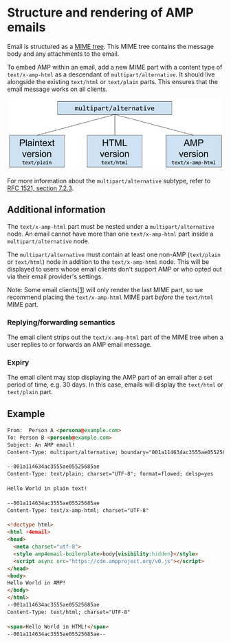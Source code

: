 <!---
Copyright 2018 The AMP HTML Authors. All Rights Reserved.

Licensed under the Apache License, Version 2.0 (the "License");
you may not use this file except in compliance with the License.
You may obtain a copy of the License at

      http://www.apache.org/licenses/LICENSE-2.0

Unless required by applicable law or agreed to in writing, software
distributed under the License is distributed on an "AS-IS" BASIS,
WITHOUT WARRANTIES OR CONDITIONS OF ANY KIND, either express or implied.
See the License for the specific language governing permissions and
limitations under the License.
-->

# Structure and rendering of AMP emails

Email is structured as a [MIME tree](https://en.wikipedia.org/wiki/MIME). This MIME tree contains the message body and any attachments to the email.

To embed AMP within an email, add a new MIME part with a content type of `text/x-amp-html` as a descendant of `multipart/alternative`. It should live alongside the existing `text/html` or `text/plain` parts. This ensures that the email message works on all clients.

<amp-img alt="AMP for Email MIME Parts Diagram"
    layout="responsive"
    width="752" height="246"
    src="https://github.com/ampproject/amphtml/raw/main/spec/img/amp-email-mime-parts.png">
<noscript>
<img alt="AMP for Email MIME Parts Diagram" src="../img/amp-email-mime-parts.png" />
</noscript>
</amp-img>

For more information about the `multipart/alternative` subtype, refer to [RFC 1521, section 7.2.3](https://tools.ietf.org/html/rfc1521#section-7.2.3).

## Additional information

The `text/x-amp-html` part must be nested under a `multipart/alternative` node.
An email cannot have more than one `text/x-amp-html` part inside a `multipart/alternative` node.

The `multipart/alternative` must contain at least one non-AMP (`text/plain` or `text/html`) node in addition to the
`text/x-amp-html` node. This will be displayed to users whose email clients don't support AMP or who opted out via
their email provider's settings.

Note: Some email clients[[1]](https://openradar.appspot.com/radar?id=6054696888303616) will only render the last MIME part,
so we recommend placing the `text/x-amp-html` MIME part _before_ the `text/html` MIME part.

### Replying/forwarding semantics

The email client strips out the `text/x-amp-html` part of the MIME tree when a user replies to or forwards an AMP email message.

### Expiry

The email client may stop displaying the AMP part of an email after a set period of time, e.g. 30 days. In this
case, emails will display the `text/html` or `text/plain` part.

## Example

<!-- prettier-ignore-start -->
```html
From:  Person A <persona@example.com>
To: Person B <personb@example.com>
Subject: An AMP email!
Content-Type: multipart/alternative; boundary="001a114634ac3555ae05525685ae"

--001a114634ac3555ae05525685ae
Content-Type: text/plain; charset="UTF-8"; format=flowed; delsp=yes

Hello World in plain text!

--001a114634ac3555ae05525685ae
Content-Type: text/x-amp-html; charset="UTF-8"

<!doctype html>
<html ⚡4email>
<head>
  <meta charset="utf-8">
  <style amp4email-boilerplate>body{visibility:hidden}</style>
  <script async src="https://cdn.ampproject.org/v0.js"></script>
</head>
<body>
Hello World in AMP!
</body>
</html>
--001a114634ac3555ae05525685ae
Content-Type: text/html; charset="UTF-8"

<span>Hello World in HTML!</span>
--001a114634ac3555ae05525685ae--
```
<!-- prettier-ignore-end -->
